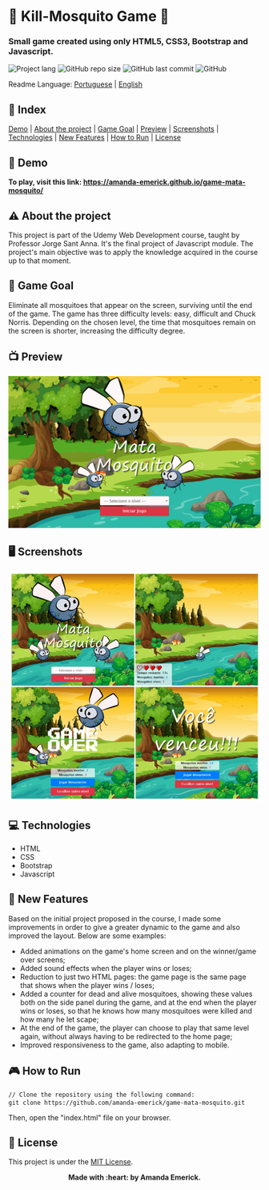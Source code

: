 # :bug: Kill-Mosquito Game :bug: 
<h3>Small game created using only HTML5, CSS3, Bootstrap and Javascript.</h3>

<img alt="Project lang" src="https://img.shields.io/badge/Project%20Language-Portuguese-orange"> <img alt="GitHub repo size" src="https://img.shields.io/github/repo-size/amanda-emerick/game-mata-mosquito?color=orange"> <img alt="GitHub last commit" src="https://img.shields.io/github/last-commit/amanda-emerick/game-mata-mosquito?color=orange"> <img alt="GitHub" src="https://img.shields.io/github/license/amanda-emerick/game-mata-mosquito?color=orange">

Readme Language: [Portuguese](https://github.com/amanda-emerick/game-mata-mosquito/blob/master/README-PT.md) | [English](https://github.com/amanda-emerick/game-mata-mosquito/blob/master/README.md)

## :pushpin: Index
<a name=anchor></a>
[Demo](#demo) | [About the project](#about) | [Game Goal](#objective) | [Preview](#preview) | [Screenshots](#screenshots) | [Technologies](#technologies) | [New Features](#new-features) | [How to Run](#how-to-run) | [License](#license)

<a id="demo"></a>
## :eyes: Demo
**To play, visit this link: https://amanda-emerick.github.io/game-mata-mosquito/**

<a id="about"></a>
## :warning: About the project
This project is part of the Udemy Web Development course, taught by Professor Jorge Sant Anna. It's the final project of Javascript module. The project's main objective was to apply the knowledge acquired in the course up to that moment.

<a id="objective"></a>
## :goal_net: Game Goal
Eliminate all mosquitoes that appear on the screen, surviving until the end of the game. The game has three difficulty levels: easy, difficult and Chuck Norris. Depending on the chosen level, the time that mosquitoes remain on the screen is shorter, increasing the difficulty degree.

<a id="preview"></a>
## :tv: Preview
<img alt="Preview" src="https://github.com/amanda-emerick/game-mata-mosquito/blob/master/imagens/game_preview.gif">

<a id="screenshots"></a>
## :desktop_computer: Screenshots
<img alt="Screenshots" src="https://github.com/amanda-emerick/game-mata-mosquito/blob/master/game-introduction.png">

<a id="technologies"></a>
## :computer: Technologies
* HTML
* CSS
* Bootstrap
* Javascript

<a id="new-features"></a>
## :rocket: New Features
Based on the initial project proposed in the course, I made some improvements in order to give a greater dynamic to the game and also improved the layout. Below are some examples:
- Added animations on the game's home screen and on the winner/game over screens;
- Added sound effects when the player wins or loses;
- Reduction to just two HTML pages: the game page is the same page that shows when the player wins / loses;
- Added a counter for dead and alive mosquitoes, showing these values both on the side panel during the game, and at the end when the player wins or loses, so that he knows how many mosquitoes were killed and how many he let scape;
- At the end of the game, the player can choose to play that same level again, without always having to be redirected to the home page;
- Improved responsiveness to the game, also adapting to mobile.

<a id="how-to-run"></a>
## :video_game: How to Run
```
// Clone the repository using the following command:
git clone https://github.com/amanda-emerick/game-mata-mosquito.git
```
Then, open the "index.html" file on your browser.

<a id="license"></a>
## :closed_book: License
This project is under the [MIT License](https://github.com/amanda-emerick/game-mata-mosquito/blob/master/LICENSE).

<p align="center">
<b>Made with :heart: by Amanda Emerick.</b>
</p>
